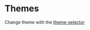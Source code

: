 Themes
==============================================

Change theme with the [theme-selector](theme-selector)
